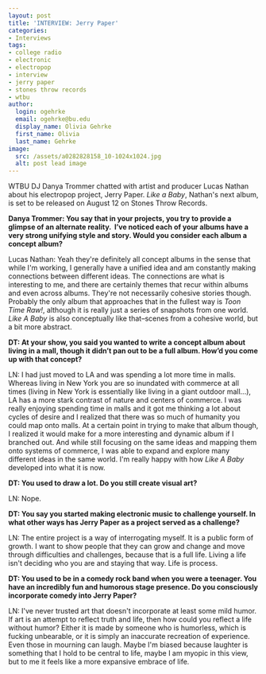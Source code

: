 ```yaml
---
layout: post
title: 'INTERVIEW: Jerry Paper'
categories:
- Interviews
tags:
- college radio
- electronic
- electropop
- interview
- jerry paper
- stones throw records
- wtbu
author:
  login: ogehrke
  email: ogehrke@bu.edu
  display_name: Olivia Gehrke
  first_name: Olivia
  last_name: Gehrke
image:
  src: /assets/a0282828158_10-1024x1024.jpg
  alt: post lead image
---
```


WTBU DJ Danya Trommer chatted with artist and producer Lucas Nathan about his electropop project, Jerry Paper. _Like a Baby_, Nathan's next album, is set to be released on August 12 on Stones Throw Records.

**Danya Trommer: You say that in your projects, you try to provide a glimpse of an alternate reality.  I’ve noticed each of your albums have a very strong unifying style and story. Would you consider each album a concept album?**

Lucas Nathan: Yeah they're definitely all concept albums in the sense that while I'm working, I generally have a unified idea and am constantly making connections between different ideas. The connections are what is interesting to me, and there are certainly themes that recur within albums and even across albums. They're not necessarily cohesive stories though. Probably the only album that approaches that in the fullest way is _Toon Time Raw!_, although it is really just a series of snapshots from one world. _Like A Baby_ is also conceptually like that–scenes from a cohesive world, but a bit more abstract.

**DT: At your show, you said you wanted to write a concept album about living in a mall, though it didn’t pan out to be a full album. How’d you come up with that concept?**

LN: I had just moved to LA and was spending a lot more time in malls. Whereas living in New York you are so inundated with commerce at all times (living in New York is essentially like living in a giant outdoor mall...), LA has a more stark contrast of nature and centers of commerce. I was really enjoying spending time in malls and it got me thinking a lot about cycles of desire and I realized that there was so much of humanity you could map onto malls. At a certain point in trying to make that album though, I realized it would make for a more interesting and dynamic album if I branched out. And while still focusing on the same ideas and mapping them onto systems of commerce, I was able to expand and explore many different ideas in the same world. I'm really happy with how _Like A Baby_ developed into what it is now.

**DT: You used to draw a lot. Do you still create visual art?**

LN: Nope.

**DT: You say you started making electronic music to challenge yourself. In what other ways has Jerry Paper as a project served as a challenge?**

LN: The entire project is a way of interrogating myself. It is a public form of growth. I want to show people that they can grow and change and move through difficulties and challenges, because that is a full life. Living a life isn't deciding who you are and staying that way. Life is process.

**DT: You used to be in a comedy rock band when you were a teenager. You have an incredibly fun and humorous stage presence. Do you consciously incorporate comedy into Jerry Paper?**

LN: I've never trusted art that doesn't incorporate at least some mild humor. If art is an attempt to reflect truth and life, then how could you reflect a life without humor? Either it is made by someone who is humorless, which is fucking unbearable, or it is simply an inaccurate recreation of experience. Even those in mourning can laugh. Maybe I'm biased because laughter is something that I hold to be central to life, maybe I am myopic in this view, but to me it feels like a more expansive embrace of life.